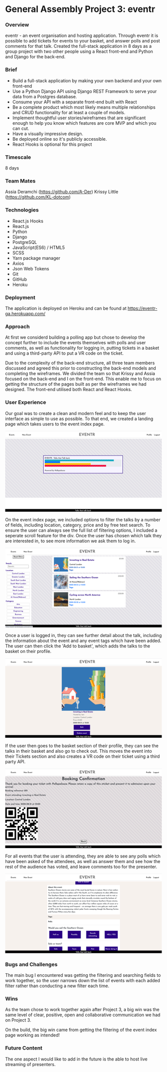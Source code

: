 # General Assembly Project 3: eventr

### Overview
eventr - an event organisation and hosting application. Through eventr it is possible to add tickets for events to your basket, and answer polls and post comments for that talk. Created the full-stack application in 8 days as a group project with two other people using a React front-end and Python and Django for the back-end.

### Brief
* Build a full-stack application by making your own backend and your own front-end
* Use a Python Django API using Django REST Framework to serve your data from a Postgres database.
* Consume your API with a separate front-end built with React
* Be a complete product which most likely means multiple relationships and CRUD functionality for at least a couple of models.
* Implement thoughtful user stories/wireframes that are significant enough to help you know which features are core MVP and which you can cut.
* Have a visually impressive design.
* Be deployed online so it's publicly accessible.
* React Hooks is optional for this project

### Timescale
8 days

### Team Mates
Assia Deramchi (https://github.com/A-Der)
Krissy Little (https://github.com/KL-dotcom)

### Technologies
- React.js Hooks
- React.js
- Python
- Django
- PostgreSQL
- JavaScript(ES6) / HTML5
- SCSS
- Yarn package manager
- Axios
- Json Web Tokens
- Git
- GitHub
- Heroku

### Deployment
The application is deployed on Heroku and can be found at https://eventr-ga.herokuapp.com/

### Approach
At first we considerd building a polling app but chose to develop the concept further to include the events themselves with polls and user comments, as well as functionality for logging in, putting tickets in a basket and using a third-party API to put a VR code on the ticket.

Due to the complexity of the back-end structure, all three team members discussed and agreed this prior to constructing the back-end models and completing the wireframes. We divided the team so that Krissy and Assia focused on the back-end and I on the front-end. This enable me to focus on getting the structure of the pages built as per the wireframes we had designed. The front-end utilised both React and React Hooks.

### User Experience
Our goal was to create a clean and modern feel and to keep the user interface as simple to use as possible. To that end, we created a landing page which takes users to the event index page.

![Screenshot1](readme-images/Screenshot-1.png)

On the event index page, we included options to filter the talks by a number of fields, including location, category, price and by free text search. To ensure the user can always see the full list of filtering options, I included a seperate scroll feature for the div. Once the user has chosen which talk they are interested in, to see more information we ask them to log in.

![Screenshot3](readme-images/Screenshot-3.png)

Once a user is logged in, they can see further detail about the talk, including the information about the event and any event tags which have been added. The user can then click the 'Add to basket', which adds the talks to the basket on their profile. 

![Screenshot4](readme-images/Screenshot-4.png)

If the user then goes to the basket section of their profile, they can see the talks in their basket and also go to check out. This moves the event into their Tickets section and also creates a VR code on their ticket using a third party API. 

![Screenshot7](readme-images/Screenshot-7.png)

For all events that the user is attending, they are able to see any polls which have been asked of the attendees, as well as answer them and see how the rest of the audience has voted, and leave comments too for the presenter.

![Screenshot6](readme-images/Screenshot-6.png)

### Bugs and Challenges
The main bug I encountered was getting the filtering and searching fields to work together, so the user narrows down the list of events with each added filter rather than conducting a new filter each time.

### Wins
As the team chose to work together again after Project 3, a big win was the same level of clear, positive, open and collaborative communication we had on Project 3.

On the build, the big win came from getting the filtering of the event index page working as intended!

### Future Content
The one aspect I would like to add in the future is the able to host live streaming of presenters.


